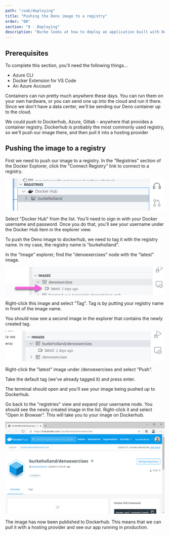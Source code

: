 ```yaml
---
path: "/oak/deploying"
title: "Pushing the Deno image to a registry"
order: "8B"
section: "8 - Deploying"
description: "Burke looks at how to deploy an application built with Deno"
---
```


## Prerequisites

To complete this section, you'll need the following things...

- Azure CLI
- Docker Extension for VS Code
- An Azure Account

Containers can run pretty much anywhere these days. You can run them on your own hardware, or you can send one up into the cloud and run it there. Since we don't have a data center, we'll be sending our Deno container up to the cloud.

We could push to Dockerhub, Azure, Gitlab - anywhere that provides a container registry. Dockerhub is probably the most commonly used registry, so we'll push our image there, and then pull it into a hosting provider

## Pushing the image to a registry

First we need to push our image to a registry. In the "Registries" section of the Docker Explorer, click the "Connect Registry" link to connect to a registry.

![](../images/dockerhub.jpg)

Select "Docker Hub" from the list. You'll need to sign in with your Docker username and password. Once you do that, you'll see your username under the Docker Hub item in the explorer view.

To push the Deno image to dockerhub, we need to tag it with the registry name. In my case, the registry name is "burkeholland".

In the "Image" explorer, find the "denoexercises" node with the "latest" image.

![](../images/image-latest.jpg)

Right-click this image and select "Tag". Tag is by putting your registry name in front of the image name.

You should now see a second image in the explorer that contains the newly created tag.

![](../images/tagged-image.jpg)

Right-click the "latest" image under <username>/denoexercises and select "Push".

Take the default tag (we've already tagged it) and press enter.

The terminal should open and you'll see your image being pushed up to Dockerhub.

Go back to the "registries" view and expand your username node. You should see the newly created image in the list. Right-click it and select "Open in Browser". This will take you to your image on Dockerhub.

![](../images/dockerhub-web.jpg)

The image has now been published to Dockerhub. This means that we can pull it with a hosting provider and see our app running in production.

